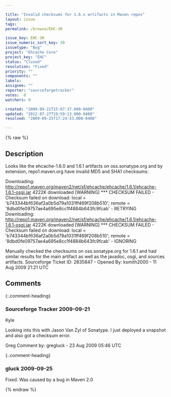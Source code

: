 ```yaml
---

title: "Invalid checksums for 1.6.x artifacts in Maven repos"
layout: issue
tags: 
permalink: /browse/EHC-30

issue_key: EHC-30
issue_numeric_sort_key: 30
issuetype: "Bug"
project: "Ehcache Core"
project_key: "EHC"
status: "Closed"
resolution: "Fixed"
priority: ""
components: ""
labels: 
assignee: ""
reporter: "sourceforgetracker"
votes:  0
watchers: 0

created: "2009-09-21T15:07:37.000-0400"
updated: "2012-07-27T19:59:13.000-0400"
resolved: "2009-09-25T17:24:53.000-0400"

---
```




{% raw %}



## Description

<div markdown="1" class="description">

Looks like the ehcache-1.6.0 and 1.6.1 artifacts on oss.sonatype.org and by extension, repo1.maven.org have invalid MD5 and SHA1 checksums:

Downloading: http://repo1.maven.org/maven2/net/sf/ehcache/ehcache/1.6.1/ehcache-1.6.1-osgi.jar
4222K downloaded
[WARNING] \*\*\* CHECKSUM FAILED - Checksum failed on download: local = 'b743344bf636af2a0b5d79a1031ff469f208b510'; remote = '8dbd0fe09757ae4a695e8cc1f4884b643fc9fcab' - RETRYING
Downloading: http://repo1.maven.org/maven2/net/sf/ehcache/ehcache/1.6.1/ehcache-1.6.1-osgi.jar
4222K downloaded
[WARNING] \*\*\* CHECKSUM FAILED - Checksum failed on download: local = 'b743344bf636af2a0b5d79a1031ff469f208b510'; remote = '8dbd0fe09757ae4a695e8cc1f4884b643fc9fcab' - IGNORING

Manually checked the checksums on oss.sonatype.org for 1.6.1 and had similar results for the main artifact as well as the javadoc, osgi, and sources artifacts.
Sourceforge Ticket ID: 2835847 - Opened By: ksmith2000 - 11 Aug 2009 21:21 UTC

</div>

## Comments


{:.comment-heading}
### **Sourceforge Tracker** <span class="date">2009-09-21</span>

<div markdown="1" class="comment">

Kyle

Looking into this with Jason Van Zyl of Sonatype. I just deployed a snapshot and also got a checksum error. 

Greg
Comment by: gregluck - 23 Aug 2009 05:46 UTC

</div>


{:.comment-heading}
### **gluck** <span class="date">2009-09-25</span>

<div markdown="1" class="comment">

Fixed. Was caused by a bug in Maven 2.0 

</div>



{% endraw %}
